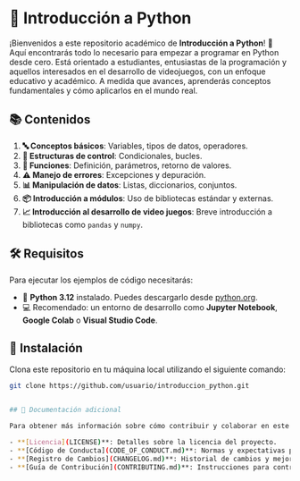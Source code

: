 # 🐍 Introducción a Python

¡Bienvenidos a este repositorio académico de **Introducción a Python**! 🎉 Aquí encontrarás todo lo necesario para empezar a programar en Python desde cero. Está orientado a estudiantes, entusiastas de la programación y aquellos interesados en el desarrollo de videojuegos, con un enfoque educativo y académico. A medida que avances, aprenderás conceptos fundamentales y cómo aplicarlos en el mundo real.

## 📚 Contenidos

1. **🔤 Conceptos básicos**: Variables, tipos de datos, operadores.
2. **🔁 Estructuras de control**: Condicionales, bucles.
3. **🔧 Funciones**: Definición, parámetros, retorno de valores.
4. **⚠️ Manejo de errores**: Excepciones y depuración.
5. **📊 Manipulación de datos**: Listas, diccionarios, conjuntos.
6. **📦 Introducción a módulos**: Uso de bibliotecas estándar y externas.
7. **📈 Introducción al desarrollo de video juegos**: Breve introducción a bibliotecas como `pandas` y `numpy`.

## 🛠️ Requisitos

Para ejecutar los ejemplos de código necesitarás:

- 🐍 **Python 3.12** instalado. Puedes descargarlo desde [python.org](https://www.python.org/).
- 💻 Recomendado: un entorno de desarrollo como **Jupyter Notebook**, **Google Colab** o **Visual Studio Code**.

## 🚀 Instalación

Clona este repositorio en tu máquina local utilizando el siguiente comando:

```bash
git clone https://github.com/usuario/introduccion_python.git


## 📄 Documentación adicional

Para obtener más información sobre cómo contribuir y colaborar en este repositorio, asegúrate de revisar los siguientes documentos:

- **[Licencia](LICENSE)**: Detalles sobre la licencia del proyecto.
- **[Código de Conducta](CODE_OF_CONDUCT.md)**: Normas y expectativas para la colaboración.
- **[Registro de Cambios](CHANGELOG.md)**: Historial de cambios y mejoras en el repositorio.
- **[Guía de Contribución](CONTRIBUTING.md)**: Instrucciones para contribuir al proyecto.


